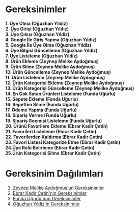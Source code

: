 # Gereksinimler
<b>1. Üye Olma (Oğuzhan Yıldiz)</b><br>
<b>2. Üye Girişi (Oğuzhan Yıldiz)</b><br>
<b>3. Üye Çıkışı (Oğuzhan Yıldiz)</b><br>
<b>4. Google İle Giriş Yapma (Oğuzhan Yıldiz)</b><br>
<b>5. Google İle Üye Olma (Oğuzhan Yıldiz)</b><br>
<b>6. Üye Bilgisi Güncelleme (Oğuzhan Yıldiz)</b><br>
<b>7. Üye Listeleme (Oğuzhan Yıldiz)</b><br>
<b>8. Ürün Ekleme (Zeynep Melike Aydoğmuş)</b><br>
<b>9. Ürün Silme (Zeynep Melike Aydoğmuş)</b><br>
<b>10. Ürün Güncelleme (Zeynep Melike Aydoğmuş)</b><br>
<b>11. Ürün Listeleme (Zeynep Melike Aydoğmuş)</b><br>
<b>12. Ürün Kategorisi Ekleme (Zeynep Melike Aydoğmuş)</b><br>
<b>13. Ürün Kategorisi Güncelleme (Zeynep Melike Aydoğmuş)</b><br>
<b>14. En Çok Satan Ürünleri Listeleme (Funda Uğurlu)</b><br>
<b>15. Sepete Ekleme (Funda Uğurlu)</b><br>
<b>16. Sepetten Silme (Funda Uğurlu)</b><br>
<b>17. Ödeme Yapma (Funda Uğurlu)</b><br>
<b>18. Sipariş Verme (Funda Uğurlu)</b><br>
<b>19. Sipariş Geçmişi Listeleme (Funda Uğurlu)</b><br>
<b>20. Ürünü Favorilere Ekleme (Ebrar Kadir Çetin)</b><br>
<b>21. Favorileri Listeleme (Ebrar Kadir Çetin)</b><br>
<b>22. Favorilerden Kaldırma (Ebrar Kadir Çetin)</b><br>
<b>23. Favori Listesi Kategorize Etme  (Ebrar Kadir Çetin)</b><br>
<b>24.Üye Rolü Belirleme (Ebrar Kadir Çetin)</b><br>
<b>25.Ürün Kategorisi Silme (Ebrar Kadir Çetin)</b><br>


# Gereksinim Dağılımları
1. [Zeynep Melike Aydoğmuş'un Gereksinimler](../Gereksinim-Analizleri/Zeynep-Melike-Aydoğmuş-Gereksinimleri.md)<br>
1. [Ebrar Kadir Çetin'nin Gereksinimler](../Gereksinim-Analizleri/Ebrar-Kadir-Gereksinimleri.md)<br>
1. [Funda Uğurlu'nun Gereksinimler](..//Gereksinim-Analizleri/Funda-Uğurlu-Gereksinimleri.md)<br>
1. [Oğuzhan Yıldiz'in Gereksinimler](../Gereksinim-Analizleri/Oğuzhan-Yıldiz-Gereksinimleri.md)<br>
